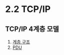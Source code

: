 # 2.2 TCP/IP

## TCP/IP 4계층 모델

1. [계층 구조](https://congruous-parcel-450.notion.site/2214b7fa4bb841669a78070a4e470fe0?pvs=4) <br/>
2. [PDU](https://congruous-parcel-450.notion.site/PDU-e66d93eba51949d69d17cf638afc21e1?pvs=4)<br/>
